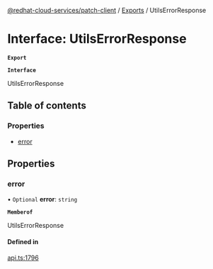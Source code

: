 [@redhat-cloud-services/patch-client](../README.md) / [Exports](../modules.md) / UtilsErrorResponse

# Interface: UtilsErrorResponse

**`Export`**

**`Interface`**

UtilsErrorResponse

## Table of contents

### Properties

- [error](UtilsErrorResponse.md#error)

## Properties

### error

• `Optional` **error**: `string`

**`Memberof`**

UtilsErrorResponse

#### Defined in

[api.ts:1796](https://github.com/mkholjuraev/javascript-clients/blob/master/packages/patch/api.ts#L1796)
